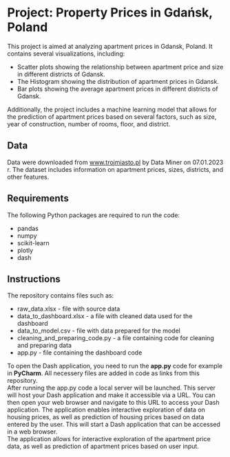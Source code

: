 # Project: Property Prices in Gdańsk, Poland
This project is aimed at analyzing apartment prices in Gdansk, Poland. It contains several visualizations, including:

* Scatter plots showing the relationship between apartment price and size in different districts of Gdansk.
* The Histogram showing the distribution of apartment prices in Gdansk.
* Bar plots showing the average apartment prices in different districts of Gdansk.

Additionally, the project includes a machine learning model that allows for the prediction of apartment prices based on several factors, such as size, year of construction, number of rooms, floor, and district.

## Data
Data were downloaded from www.trojmiasto.pl by Data Miner on 07.01.2023 r.
The dataset includes information on apartment prices, sizes, districts, and other features.

## Requirements
The following Python packages are required to run the code:

* pandas
* numpy
* scikit-learn
* plotly
* dash

## Instructions

The repository contains files such as:
* raw_data.xlsx - file with source data
* data_to_dashboard.xlsx - a file with cleaned data used for the dashboard
* data_to_model.csv - file with data prepared for the model
* cleaning_and_preparing_code.py - a file containing code for cleaning and preparing data
* app.py - file containing the dashboard code

To open the Dash application, you need to run the **app.py** code for example in **PyCharm**. All necessery files are added in code as links from this repository.  
After running the app.py code a local server will be launched. This server will host your Dash application and make it accessible via a URL. You can then open your web browser and navigate to this URL to access your Dash application.
The application enables interactive exploration of data on housing prices, as well as prediction of housing prices based on data entered by the user. This will start a Dash application that can be accessed in a web browser.\
The application allows for interactive exploration of the apartment price data, as well as prediction of apartment prices based on user input.




